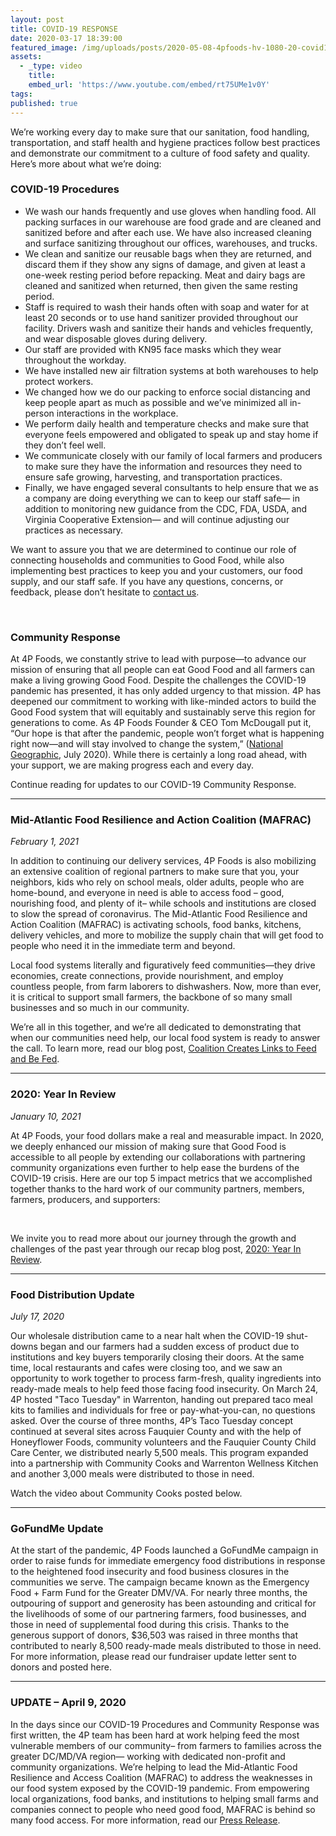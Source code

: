 ```yaml
---
layout: post
title: COVID-19 RESPONSE
date: 2020-03-17 18:39:00
featured_image: /img/uploads/posts/2020-05-08-4pfoods-hv-1080-20-covid16x9.jpg
assets:
  - _type: video
    title:
    embed_url: 'https://www.youtube.com/embed/rt75UMe1v0Y'
tags:
published: true
---
```


<div class="editable"><p>We&rsquo;re working every day to make sure that our sanitation, food handling, transportation, and staff health and hygiene practices follow best practices and demonstrate our commitment to a culture of food safety and quality. Here&rsquo;s more about what we&rsquo;re doing:</p><h3>COVID-19 Procedures</h3><ul><li>We wash our hands frequently and use gloves when handling food. All packing surfaces in our warehouse are food grade and are cleaned and sanitized before and after each use. We have also increased cleaning and surface sanitizing throughout our offices, warehouses, and trucks.</li><li>We clean and sanitize our reusable bags when they are returned, and discard them if they show any signs of damage, and given at least a one-week resting period before repacking. Meat and dairy bags are cleaned and sanitized when returned, then given the same resting period.&nbsp;</li><li>Staff is required to wash their hands often with soap and water for at least 20 seconds or to use hand sanitizer provided throughout our facility. Drivers wash and sanitize their hands and vehicles frequently, and wear disposable gloves during delivery.</li><li>Our staff are provided with KN95 face masks which they wear throughout the workday.</li><li>We have installed new air filtration systems at both warehouses to help protect workers.</li><li>We changed how we do our packing to enforce social distancing and keep people apart as much as possible and we&rsquo;ve minimized all in-person interactions in the workplace.</li><li>We perform daily health and temperature checks and make sure that everyone feels empowered and obligated to speak up and stay home if they don&rsquo;t feel well.</li><li>We communicate closely with our family of local farmers and producers to make sure they have the information and resources they need to ensure safe growing, harvesting, and transportation practices.</li><li>Finally, we have engaged several consultants to help ensure that we as a company are doing everything we can to keep our staff safe&mdash; in addition to monitoring new guidance from the CDC, FDA, USDA, and Virginia Cooperative Extension&mdash; and will continue adjusting our practices as necessary.</li></ul><p>We want to assure you that we are determined to continue our role of connecting households and communities to Good Food, while also implementing best practices to keep you and your customers, our food supply, and our staff safe. If you have any questions, concerns, or feedback, please don&rsquo;t hesitate to <a href="https://4pfoods.com/contact/">contact us</a>.</p><p>&nbsp;</p><h3>Community Response</h3><p>At 4P Foods, we constantly strive to lead with purpose&mdash;to advance our mission of ensuring that all people can eat Good Food and all farmers can make a living growing Good Food. Despite the challenges the COVID-19 pandemic has presented, it has only added urgency to that mission. 4P has deepened our commitment to working with like-minded actors to build the Good Food system that will equitably and sustainably serve this region for generations to come. As 4P Foods Founder &amp; CEO Tom McDougall put it, &ldquo;Our hope is that after the pandemic, people won&rsquo;t forget what is happening right now&mdash;and will stay involved to change the system,&rdquo; (<a href="http://on.natgeo.com/39qZdRZ">National Geographic</a>, July 2020). While there is certainly a long road ahead, with your support, we are making progress each and every day.</p><p>Continue reading for updates to our COVID-19 Community Response.</p><hr /><h3>Mid-Atlantic Food Resilience and Action Coalition (MAFRAC)</h3><p><em>February 1, 2021</em></p><p>In addition to continuing our delivery services, 4P Foods is also mobilizing an extensive coalition of regional partners to make sure that you, your neighbors, kids who rely on school meals, older adults, people who are home-bound, and everyone in need is able to access food &ndash; good, nourishing food, and plenty of it&ndash; while schools and institutions are closed to slow the spread of coronavirus. The Mid-Atlantic Food Resilience and Action Coalition (MAFRAC) is activating schools, food banks, kitchens, delivery vehicles, and more to mobilize the supply chain that will get food to people who need it in the immediate term and beyond.</p><p>Local food systems literally and figuratively feed communities&mdash;they drive economies, create connections, provide nourishment, and employ countless people, from farm laborers to dishwashers. Now, more than ever, it is critical to support small farmers, the backbone of so many small businesses and so much in our community.</p><p>We&rsquo;re all in this together, and we&rsquo;re all dedicated to demonstrating that when our communities need help, our local food system is ready to answer the call. To learn more, read our blog post,&nbsp;<a href="/posts/coalition-creates-links-to-feed-be-fed/">Coalition Creates Links to Feed and Be Fed</a>.</p><hr /><h3>2020: Year In Review</h3><p><em>January 10, 2021</em></p><p>At 4P Foods, your food dollars make a real and measurable impact. In 2020, we deeply enhanced our mission of making sure that Good Food is accessible to all people by extending our collaborations with partnering community organizations even further to help ease the burdens of the COVID-19 crisis. Here are our top 5 impact metrics that we accomplished together thanks to the hard work of our community partners, members, farmers, producers, and supporters:</p><p>&nbsp;</p><p>We invite you to read more about our journey through the growth and challenges of the past year through our recap blog post, <a href="__notset__">2020:&nbsp;</a><a href="/posts/2020-year-in-review/">Year In Review</a>.</p><hr /><h3>Food Distribution Update</h3><p><em>July 17, 2020</em></p><p>Our wholesale distribution came to a near halt when the COVID-19 shut-downs began and our farmers had a sudden excess of product due to institutions and key buyers temporarily closing their doors. At the same time, local restaurants and cafes were closing too, and we saw an opportunity to work together to process farm-fresh, quality ingredients into ready-made meals to help feed those facing food insecurity. On March 24, 4P hosted "Taco Tuesday" in Warrenton, handing out prepared taco meal kits to families and individuals for free or pay-what-you-can, no questions asked. Over the course of three months, 4P&rsquo;s Taco Tuesday concept continued at several sites across Fauquier County and with the help of Honeyflower Foods, community volunteers and the Fauquier County Child Care Center, we distributed nearly 5,500 meals. This program expanded into a partnership with Community Cooks and Warrenton Wellness Kitchen and another 3,000 meals were distributed to those in need.</p><p>Watch the video about Community Cooks posted below.</p><hr /><h3>GoFundMe Update</h3><p>At the start of the pandemic, 4P Foods launched a GoFundMe campaign in order to raise funds for immediate emergency food distributions in response to the heightened food insecurity and food business closures in the communities we serve. The campaign became known as the Emergency Food + Farm Fund for the Greater DMV/VA. For nearly three months, the outpouring of support and generosity has been astounding and critical for the livelihoods of some of our partnering farmers, food businesses, and those in need of supplemental food during this crisis. Thanks to the generous support of donors, $36,503 was raised in three months that contributed to nearly 8,500 ready-made meals distributed to those in need. For more information, please read our fundraiser update letter sent to donors and posted here.</p><hr /><h3><strong>UPDATE &ndash; April 9, 2020</strong></h3><p>In the days since our COVID-19 Procedures and Community Response was first written, the 4P team has been hard at work helping feed the most vulnerable members of our community&ndash; from farmers to families across the greater DC/MD/VA region&mdash; working with dedicated non-profit and community organizations. We&rsquo;re helping to lead the Mid-Atlantic Food Resilience and Access Coalition (MAFRAC) to address the weaknesses in our food system exposed by the COVID-19 pandemic. From empowering local organizations, food banks, and institutions to helping small farms and companies connect to people who need good food, MAFRAC is behind so many food access. For more information, read our <a href="/posts/press-release-regional-coalition-mobilizes-to-feed-communities-support-farmers-during-covid-19-pandemic/">Press Release</a>.</p></div>
